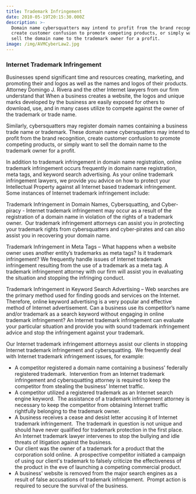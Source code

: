 ```yaml
---
title: Trademark Infringement
date: 2010-05-19T20:15:30.000Z
description: >-
  Domain name cybersquatters may intend to profit from the brand recognition,
  create customer confusion to promote competing products, or simply want to
  sell the domain name to the trademark owner for a profit.
image: /img/AVMCyberLaw2.jpg
---
```

### Internet Trademark Infringement

Businesses spend significant time and resources creating, marketing, and promoting their and logos as well as the names and logos of their products.  Attorney Domingo J. Rivera and the other Internet lawyers from our firm understand that When a business creates a website, the logos and unique marks developed by the business are easily exposed for others to download, use, and in many cases utilize to compete against the owner of the trademark or trade name.

Similarly, cybersquatters may register domain names containing a business trade name or trademark. These domain name cybersquatters may intend to profit from the brand recognition, create customer confusion to promote competing products, or simply want to sell the domain name to the trademark owner for a profit.

In addition to trademark infringement in domain name registration, online trademark infringement occurs frequently in domain name registration, meta tags, and keyword search advertising. As your online trademark infringement lawyers, we provide you advice on how to protect your Intellectual Property against all Internet based trademark infringement.  Some instances of Internet trademark infringement include:

Trademark Infringement in Domain Names,  Cybersquatting, and Cyber-piracy - Internet trademark infringement may occur as a result of the registration of a domain name in violation of the rights of a trademark owner.  Our trademark infringement attorneys can assist you in protecting your trademark rights from cybersquatters and cyber-pirates and can also assist you in recovering your domain name.

Trademark Infringement in Meta Tags – What happens when a website owner uses another entity&#8217;s trademarks as meta tags? Is it trademark infringement? We frequently handle issues of Internet trademark infringement resulting from the use of a trademark as a meta tag. A trademark infringement attorney with our firm will assist you in evaluating the situation and stopping the infringing conduct.

 Trademark Infringement in Keyword Search Advertising – Web searches are the primary method used for finding goods and services on the Internet. Therefore, online keyword advertising is a very popular and effective method of Internet advertisement. Can a business use its competitor’s name and/or trademark as a search keyword without engaging in online trademark infringement? An Internet trademark infringement can evaluate your particular situation and provide you with sound trademark infringement advice and stop the infringement against your trademark.

Our Internet trademark infringement attorneys assist our clients in stopping Internet trademark infringement and cybersquatting.  We frequently deal with Internet trademark infringement issues, for example:

* A competitor registered a domain name containing a business' federally registered trademark.  Intervention from an Internet trademark infringement and cybersquatting attorney is required to keep the competitor from stealing the business' Internet traffic.
* A competitor utilized a registered trademark as an Internet search engine keyword.  The assistance of a trademark infringement attorney is necessary to keep the competitor from obtaining Internet traffic rightfully belonging to the trademark owner.
* A business receives a cease and desist letter accusing it of Internet trademark infringement.  The trademark in question is not unique and should have never qualified for trademark protection in the first place.  An Internet trademark lawyer intervenes to stop the bullying and idle threats of litigation against the business.
* Our client was the owner of a trademark for a product that the corporation sold online.  A prospective competitor initiated a campaign of using our client's trademark to falsely criticize the effectiveness of the product in the eve of launching a competing commercial product.
* A business' website is removed from the major search engines as a result of false accusations of trademark infringement.  Prompt action is required to secure the survival of the business.

